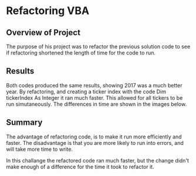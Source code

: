 # Refactoring VBA

## Overview of Project

The purpose of his project was to refactor the previous solution code to see if refactoring shortened the length of time for the code to run.

## Results

Both codes produced the same results, showing 2017 was a much better year. By refactoring, and creating a ticker index with the code Dim tickerIndex As Integer it ran much faster. This allowed for all tickers to be run simutaneously. The differences in time are shown in the images below.
        


## Summary

The advantage of refactoring code, is to make it run more efficiently and faster. The disadvantage is that you are more likely to run into errors, and will take  more time to write.

In this challange the refactored code ran much faster, but the change didn't make enough of a difference for the time it took to refactor it.